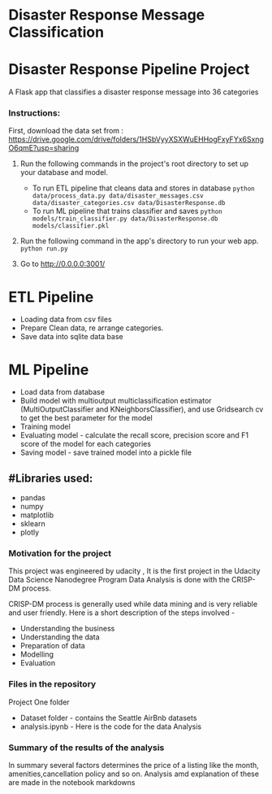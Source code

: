 # Disaster Response Message Classification
# Disaster Response Pipeline Project
A Flask app that classifies a disaster response message into 36 categories

### Instructions:
First, download the data set from : https://drive.google.com/drive/folders/1HSbVyyXSXWuEHHogFxyFYx6SxngO6qmE?usp=sharing
1. Run the following commands in the project's root directory to set up your database and model.

    - To run ETL pipeline that cleans data and stores in database
        `python data/process_data.py data/disaster_messages.csv data/disaster_categories.csv data/DisasterResponse.db`
    - To run ML pipeline that trains classifier and saves
        `python models/train_classifier.py data/DisasterResponse.db models/classifier.pkl`

2. Run the following command in the app's directory to run your web app.
    `python run.py`

3. Go to http://0.0.0.0:3001/



# ETL Pipeline
 * Loading data from csv files
 * Prepare Clean data, re arrange categories.
 * Save data into sqlite data base
 
# ML Pipeline
 * Load data from database
 * Build model with multioutput multiclassification estimator (MultiOutputClassifier and KNeighborsClassifier), and use Gridsearch cv to get the best parameter for    the model
 * Training model 
 * Evaluating model - calculate the recall score, precision score and F1 score of the model for each categories
 * Saving model - save trained model into a pickle file

 
 ## #Libraries used:
 * pandas
 * numpy 
 * matplotlib
 * sklearn
 * plotly
 
 
 ### Motivation for the project
 This project was engineered by udacity ,
 It is the first project in the Udacity Data Science Nanodegree Program
 Data Analysis is done with the CRISP-DM process.
 
CRISP-DM process is generally used while data mining and is very reliable and user friendly. Here is a short description of the steps involved -
* Understanding the business 
* Understanding the data 
* Preparation of data 
* Modelling 
* Evaluation 
 
 ### Files in the repository 
 
 Project One folder 
 * Dataset folder - contains the Seattle AirBnb datasets
 * analysis.ipynb - Here is the code for the data Analysis
 
### Summary of the results of the analysis
 In summary several factors determines the price of a listing like the month, amenities,cancellation policy and so on. 
 Analysis amd explanation of these are made in the notebook markdowns
 

